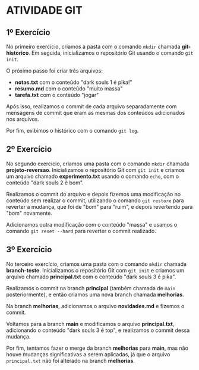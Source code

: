 # ATIVIDADE GIT

## 1º Exercício

No primeiro exercício, criamos a pasta com o comando `mkdir` chamada **git-historico**. Em seguida, inicializamos o repositório Git usando o comando `git init`.

O próximo passo foi criar três arquivos:

- **notas.txt** com o conteúdo "dark souls 1 é pika!"
- **resumo.md** com o conteúdo "muito massa"
- **tarefa.txt** com o conteúdo "jogar"

Após isso, realizamos o commit de cada arquivo separadamente com mensagens de commit que eram as mesmas dos conteúdos adicionados nos arquivos. 

Por fim, exibimos o histórico com o comando `git log`.

## 2º Exercício

No segundo exercício, criamos uma pasta com o comando `mkdir` chamada **projeto-reversao**. Inicializamos o repositório Git com `git init` e criamos um arquivo chamado **experimento.txt** usando o comando `echo`, com o conteúdo "dark souls 2 é bom".

Realizamos o commit do arquivo e depois fizemos uma modificação no conteúdo sem realizar o commit, utilizando o comando `git restore` para reverter a mudança, que foi de "bom" para "ruim", e depois revertendo para "bom" novamente.

Adicionamos outra modificação com o conteúdo "massa" e usamos o comando `git reset --hard` para reverter o commit realizado.

## 3º Exercício

No terceiro exercício, criamos uma pasta com o comando `mkdir` chamada **branch-teste**. Inicializamos o repositório Git com `git init` e criamos um arquivo chamado **principal.txt** com o conteúdo "dark souls 3 é pika".

Realizamos o commit na branch **principal** (também chamada de `main` posteriormente), e então criamos uma nova branch chamada **melhorias**.

Na branch **melhorias**, adicionamos o arquivo **novidades.md** e fizemos o commit.

Voltamos para a branch **main** e modificamos o arquivo **principal.txt**, adicionando o conteúdo "dark souls 3 é top", e realizamos o commit dessa mudança.

Por fim, tentamos fazer o merge da branch **melhorias** para **main**, mas não houve mudanças significativas a serem aplicadas, já que o arquivo `principal.txt` não foi alterado na branch **melhorias**. 
